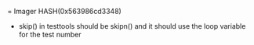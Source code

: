 = Imager HASH(0x563986cd3348)

- skip() in testtools should be skipn() and it should use the   loop variable for the test number
